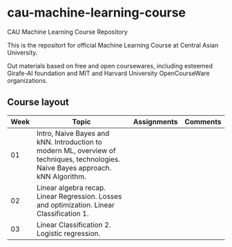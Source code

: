 # cau-machine-learning-course
CAU Machine Learning Course Repository

This is the repositort for official Machine Learning Course at Central Asian University. 

Out materials based on free and open coursewares, including esteemed Girafe-AI foundation and MIT and Harvard University OpenCourseWare organizations. 

## Course layout

|Week|Topic  |Assignments   |Comments  |
|---|---|---|---|
| 01  |Intro, Naive Bayes and kNN. Introduction to modern ML, overview of techniques, technologies. Naive Bayes approach. kNN Algorithm.   |   |   |
| 02  |Linear algebra recap. Linear Regression. Losses and optimization. Linear Classification 1.  |   |   |
| 03  |Linear Classification 2. Logistic regression. |   |   |
